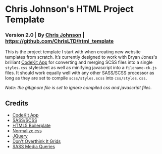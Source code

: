 # Chris Johnson's HTML Project Template
### Version 2.0 | By [Chris Johnson](http://chrisltd.com) | https://github.com/ChrisLTD/html_template

This is the project template I start with when creating new website templates from scratch. It’s currently designed to work with Bryan Jones's brilliant [CodeKit App](http://incident57.com/codekit/) for converting and merging SCSS files into a single `styles.css` stylesheet as well as minifying javascript into a `filename-ck.js` files. It should work equally well with any other SASS/SCSS processor as long as they are set to compile `scss/styles.scss` into `css/styles.css`.

*Note: the gitignore file is set to ignore compiled css and javascript files.*

## Credits
* [CodeKit App](http://incident57.com/codekit/) 
* [SASS/SCSS](http://sass-lang.com)
* [HTML5 Boilerplate](https://github.com/h5bp/html5-boilerplate)
* [Normalize.css](https://github.com/necolas/normalize.css/)
* [JQuery](http://jquery.com)
* [Don't Overthink It Grids](http://css-tricks.com/dont-overthink-it-grids/)
* [SASS Media Queries](https://github.com/jcroft/jeffcroft-css-framework-v2/blob/master/framework/css/contrib/_media_queries.sass)